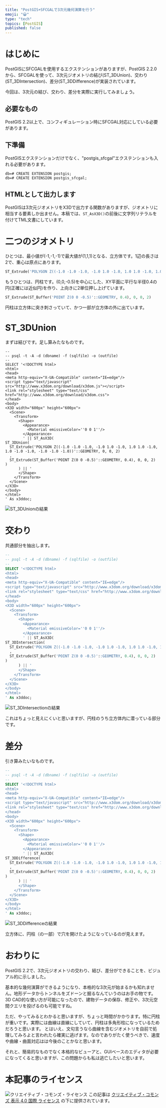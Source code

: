 ```yaml
---
title: "PostGIS+SFCGALで3次元幾何演算を行う"
emoji: "😀"
type: "tech"
topics: [PostGIS]
published: false
---
```

# はじめに

PostGISにSFCGALを使用するエクステンションがありますが、PostGIS 2.2.0から、SFCGALを使って、3次元ジオメトリの結び(ST_3DUnion)、交わり(ST_3DIntersection)、差分(ST_3DDifference)が実装されています。

今回は、3次元の結び、交わり、差分を実際に実行してみましょう。

## 必要なもの
PostGIS 2.2以上で、コンフィギュレーション時にSFCGAL対応にしている必要があります。

## 下準備
PostGISエクステンションだけでなく、"postgis_sfcgal"エクステンションも入れる必要があります。

```psql
db=# CREATE EXTENSION postgis;
db=# CREATE EXTENSION postgis_sfcgal;
```

## HTMLとして出力します

PostGISは3次元ジオメトリをX3Dで出力する関数がありますが、ジオメトリに相当する要素しか出ません。本稿では、``ST_AsX3D()``の前後に文字列リテラルを付けてTML文書にしています。

# 二つのジオメトリ

ひとつは、最小値が(-1,-1,-1)で最大値が(1,1,1)となる、立方体です。1辺の長さは2で、重心は原点にあります。

```sql
ST_Extrude('POLYGON Z((-1.0 -1.0 -1.0, -1.0 1.0 -1.0, 1.0 1.0 -1.0, 1.0 -1.0 -1.0, -1.0 -1.0 -1.0))'::GEOMETRY, 0, 0, 2)
```

もうひとつは、円柱です。(0,0,-0.5)を中心にした、XY平面に平行な半径0.4の円(正確には近似円)を作り、上向きに2単位押し上げています。

```sql
ST_Extrude(ST_Buffer('POINT Z(0 0 -0.5)'::GEOMETRY, 0.4), 0, 0, 2)
```

円柱は立方体に突き刺さっていて、かつ一部が立方体の外に出ています。

# ST_3DUnion

まずは結びです。足し算みたなものです。

```psql
--
-- psql -t -A -d (dbname) -f (sqlfile) -o (outfile)
--
SELECT '<!DOCTYPE html>
<html>
<head>
<meta http-equiv="X-UA-Compatible" content="IE=edge"/> 
<script type="text/javascript" src="http://www.x3dom.org/download/x3dom.js"></script> 
<link rel="stylesheet" type="text/css" href="http://www.x3dom.org/download/x3dom.css">
</head>
<body>
<X3D width="600px" height="600px">
  <Scene>
    <Transform>
      <Shape>
        <Appearance>
          <Material emissiveColor=''0 0 1''/>   
        </Appearance> 
        ' || ST_AsX3D(
ST_3DUnion(
  ST_Extrude('POLYGON Z((-1.0 -1.0 -1.0, -1.0 1.0 -1.0, 1.0 1.0 -1.0, 1.0 -1.0 -1.0, -1.0 -1.0 -1.0))'::GEOMETRY, 0, 0, 2)
  ,
  ST_Extrude(ST_Buffer('POINT Z(0 0 -0.5)'::GEOMETRY, 0.4), 0, 0, 2)
)
      ) || '
      </Shape>
    </Transform>
  </Scene>
</X3D>
</body>
</html>
' As x3ddoc;
```

![ST_3DUnionの結果](https://storage.googleapis.com/zenn-user-upload/en011kad24l35dhe4cgb7seltj0y)

# 交わり

共通部分を抽出します。

```sql
--
-- psql -t -A -d (dbname) -f (sqlfile) -o (outfile)
--
SELECT '<!DOCTYPE html>
<html>
<head>
<meta http-equiv="X-UA-Compatible" content="IE=edge"/> 
<script type="text/javascript" src="http://www.x3dom.org/download/x3dom.js"></script> 
<link rel="stylesheet" type="text/css" href="http://www.x3dom.org/download/x3dom.css">
</head>
<body>
<X3D width="600px" height="600px">
  <Scene>
    <Transform>
      <Shape>
        <Appearance>
          <Material emissiveColor=''0 0 1''/>   
        </Appearance> 
        ' || ST_AsX3D(
ST_3DIntersection(
  ST_Extrude('POLYGON Z((-1.0 -1.0 -1.0, -1.0 1.0 -1.0, 1.0 1.0 -1.0, 1.0 -1.0 -1.0, -1.0 -1.0 -1.0))'::GEOMETRY, 0, 0, 2)
  ,
  ST_Extrude(ST_Buffer('POINT Z(0 0 -0.5)'::GEOMETRY, 0.4), 0, 0, 2)
)
      ) || '
      </Shape>
    </Transform>
  </Scene>
</X3D>
</body>
</html>
' As x3ddoc;
```

![ST_3DIntersectionの結果](https://storage.googleapis.com/zenn-user-upload/w4jrwle46r14ts763ohok7r66n2e)

これはちょっと見えにくいと思いますが、円柱のうち立方体内に潜っている部分です。

# 差分

引き算みたいなものです。

```sql
--
-- psql -t -A -d (dbname) -f (sqlfile) -o (outfile)
--
SELECT '<!DOCTYPE html>
<html>
<head>
<meta http-equiv="X-UA-Compatible" content="IE=edge"/> 
<script type="text/javascript" src="http://www.x3dom.org/download/x3dom.js"></script> 
<link rel="stylesheet" type="text/css" href="http://www.x3dom.org/download/x3dom.css">
</head>
<body>
<X3D width="600px" height="600px">
  <Scene>
    <Transform>
      <Shape>
        <Appearance>
          <Material emissiveColor=''0 0 1''/>   
        </Appearance> 
        ' || ST_AsX3D(
ST_3DDifference(
  ST_Extrude('POLYGON Z((-1.0 -1.0 -1.0, -1.0 1.0 -1.0, 1.0 1.0 -1.0, 1.0 -1.0 -1.0, -1.0 -1.0 -1.0))'::GEOMETRY, 0, 0, 2)
  ,
  ST_Extrude(ST_Buffer('POINT Z(0 0 -0.5)'::GEOMETRY, 0.4), 0, 0, 2)
)
      ) || '
      </Shape>
    </Transform>
  </Scene>
</X3D>
</body>
</html>
' As x3ddoc;
```

![ST_3DDifferenceの結果](https://storage.googleapis.com/zenn-user-upload/olw6nfozdvstomn2uj11dhamc7d5)

立方体に、円柱（の一部）で穴を開けたようになっているのが見えます。

# おわりに

PostGIS 2.2で、3次元ジオメトリの交わり、結び、差分ができることを、ビジュアル的に示しました。

基本的な幾何演算ができるようになり、本格的な3次元が始まるかも知れません。地形データからトンネルをズドーンと掘るなんていうのはお手の物です。3D CAD的な使い方が可能になったので、建物データの保存、修正や、3次元空間クエリを投げるのも可能ですね。

ただ、やってみるとわかると思いますが、ちょっと時間がかかります。特に円柱が重いです。実際には曲線は直線にしていて、円柱は多角形柱になっているためだろうと思います。
とはいえ、文句言うなら曲線を含むジオメトリを自前で処理してみろよと言われたら確実に逃げます。なのでありがたく使うべきで、速度や曲線・曲面対応はは今後のことかなと思います。

それと、簡易的なものでなく本格的なビューアと、GUIベースのエディタが必要になってくると思いますが、この問題からも私は逃亡したいと思います。

# 本記事のライセンス


![クリエイティブ・コモンズ・ライセンス](https://i.creativecommons.org/l/by/4.0/88x31.png)
この記事は [クリエイティブ・コモンズ 表示 4.0 国際 ライセンス](http://creativecommons.org/licenses/by/4.0/">) の下に提供されています。

